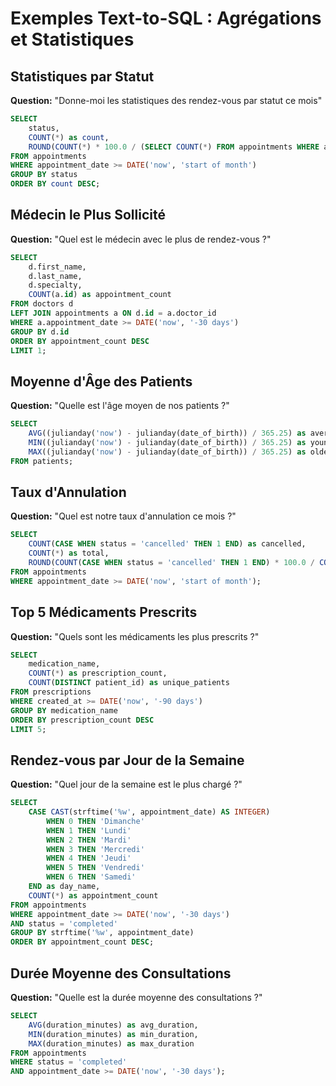 # Exemples Text-to-SQL : Agrégations et Statistiques

## Statistiques par Statut

**Question:** "Donne-moi les statistiques des rendez-vous par statut ce mois"
```sql
SELECT 
    status,
    COUNT(*) as count,
    ROUND(COUNT(*) * 100.0 / (SELECT COUNT(*) FROM appointments WHERE appointment_date >= DATE('now', 'start of month')), 2) as percentage
FROM appointments
WHERE appointment_date >= DATE('now', 'start of month')
GROUP BY status
ORDER BY count DESC;
```

## Médecin le Plus Sollicité

**Question:** "Quel est le médecin avec le plus de rendez-vous ?"
```sql
SELECT 
    d.first_name,
    d.last_name,
    d.specialty,
    COUNT(a.id) as appointment_count
FROM doctors d
LEFT JOIN appointments a ON d.id = a.doctor_id
WHERE a.appointment_date >= DATE('now', '-30 days')
GROUP BY d.id
ORDER BY appointment_count DESC
LIMIT 1;
```

## Moyenne d'Âge des Patients

**Question:** "Quelle est l'âge moyen de nos patients ?"
```sql
SELECT 
    AVG((julianday('now') - julianday(date_of_birth)) / 365.25) as average_age,
    MIN((julianday('now') - julianday(date_of_birth)) / 365.25) as youngest_age,
    MAX((julianday('now') - julianday(date_of_birth)) / 365.25) as oldest_age
FROM patients;
```

## Taux d'Annulation

**Question:** "Quel est notre taux d'annulation ce mois ?"
```sql
SELECT 
    COUNT(CASE WHEN status = 'cancelled' THEN 1 END) as cancelled,
    COUNT(*) as total,
    ROUND(COUNT(CASE WHEN status = 'cancelled' THEN 1 END) * 100.0 / COUNT(*), 2) as cancellation_rate
FROM appointments
WHERE appointment_date >= DATE('now', 'start of month');
```

## Top 5 Médicaments Prescrits

**Question:** "Quels sont les médicaments les plus prescrits ?"
```sql
SELECT 
    medication_name,
    COUNT(*) as prescription_count,
    COUNT(DISTINCT patient_id) as unique_patients
FROM prescriptions
WHERE created_at >= DATE('now', '-90 days')
GROUP BY medication_name
ORDER BY prescription_count DESC
LIMIT 5;
```

## Rendez-vous par Jour de la Semaine

**Question:** "Quel jour de la semaine est le plus chargé ?"
```sql
SELECT 
    CASE CAST(strftime('%w', appointment_date) AS INTEGER)
        WHEN 0 THEN 'Dimanche'
        WHEN 1 THEN 'Lundi'
        WHEN 2 THEN 'Mardi'
        WHEN 3 THEN 'Mercredi'
        WHEN 4 THEN 'Jeudi'
        WHEN 5 THEN 'Vendredi'
        WHEN 6 THEN 'Samedi'
    END as day_name,
    COUNT(*) as appointment_count
FROM appointments
WHERE appointment_date >= DATE('now', '-30 days')
AND status = 'completed'
GROUP BY strftime('%w', appointment_date)
ORDER BY appointment_count DESC;
```

## Durée Moyenne des Consultations

**Question:** "Quelle est la durée moyenne des consultations ?"
```sql
SELECT 
    AVG(duration_minutes) as avg_duration,
    MIN(duration_minutes) as min_duration,
    MAX(duration_minutes) as max_duration
FROM appointments
WHERE status = 'completed'
AND appointment_date >= DATE('now', '-30 days');
```

